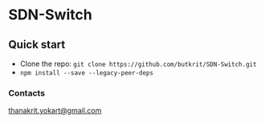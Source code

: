 # SDN-Switch
## Quick start
- Clone the repo: `git clone https://github.com/butkrit/SDN-Switch.git`
- `npm install --save --legacy-peer-deps`
### Contacts
thanakrit.yokart@gmail.com  
